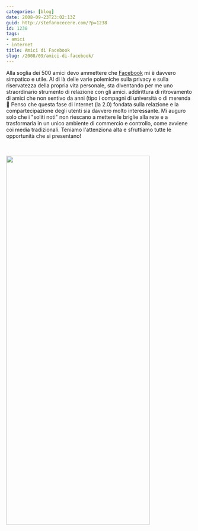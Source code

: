 ```yaml
---
categories: [blog]
date: 2008-09-23T23:02:13Z
guid: http://stefanocecere.com/?p=1238
id: 1238
tags:
- amici
- internet
title: Amici di Facebook
slug: /2008/09/amici-di-facebook/
---
```


Alla soglia dei 500 amici devo ammettere che [Facebook](http://www.facebook.com/people/Stefano_Cecere/1065182123) mi è davvero simpatico e utile. Al di là delle varie polemiche sulla privacy e sulla riservatezza della propria vita personale, sta diventando per me uno straordinario strumento di relazione con gli amici. addirittura di ritrovamento di amici che non sentivo da anni (tipo i compagni di università o di merenda 🙂 Penso che questa fase di Internet (la 2.0) fondata sulla relazione e la compartecipazione degli utenti sia davvero molto interessante. Mi auguro solo che i "soliti noti" non riescano a mettere le briglie alla rete e a trasformarla in un unico ambiente di commercio e controllo, come avviene coi media tradizionali. Teniamo l'attenziona alta e sfruttiamo tutte le opportunità che si presentano!

 

[<img class="aligncenter size-full wp-image-1239" title="amici_facebook" src="http://stefanocecere.com/wp-content/uploads/sites/3/2008/09/amici_facebook.jpg" alt="" width="387" height="994" srcset="http://stefanocecere.com/wp-content/uploads/sites/3/2008/09/amici_facebook.jpg 387w, http://stefanocecere.com/wp-content/uploads/sites/3/2008/09/amici_facebook-117x300.jpg 117w" sizes="(max-width: 387px) 100vw, 387px" />](http://www.facebook.com/people/Stefano_Cecere/1065182123)